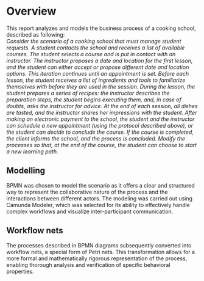 # Overview

This report analyzes and models the business process of a cooking school, described as following:
<br>
*Consider the scenario of a cooking school that must manage student requests. A student
contacts the school and receives a list of available courses. The student selects a course and
is put in contact with an instructor. The instructor proposes a date and location for the first
lesson, and the student can either accept or propose different date and location options. This
iteration continues until an appointment is set. Before each lesson, the student receives a list of
ingredients and tools to familiarize themselves with before they are used in the session. During
the lesson, the student prepares a series of recipes: the instructor describes the preparation
steps, the student begins executing them, and, in case of doubts, asks the instructor for advice.
At the end of each session, all dishes are tasted, and the instructor shares her impressions with
the student. After making an electronic payment to the school, the student and the instructor
can schedule a new appointment (using the protocol described above), or the student can decide
to conclude the course. If the course is completed, the client informs the school, and the process
is concluded. Modify the processes so that, at the end of the course, the student can choose to
start a new learning path.*


## Modelling 
BPMN was chosen to model the scenario as it offers a clear and structured way to represent the
collaborative nature of the process and the interactions between different actors. The modeling
was carried out using Camunda Modeler, which was selected for its ability to effectively handle
complex workflows and visualize inter-participant communication.

## Workflow nets
The processes described in BPMN diagrams subsequently converted into workflow nets, a special
form of Petri nets. This transformation allows for a more formal and mathematically rigorous
representation of the process, enabling thorough analysis and verification of specific behavioral
properties.
